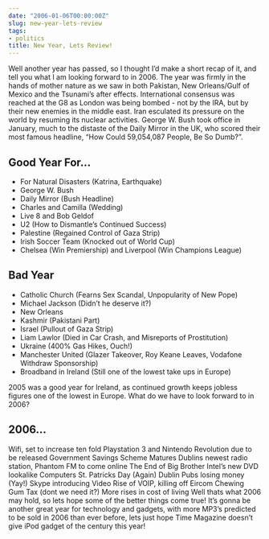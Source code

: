 ```yaml
---
date: "2006-01-06T00:00:00Z"
slug: new-year-lets-review
tags:
- politics
title: New Year, Lets Review!
---
```


Well another year has passed, so I thought I’d make a short recap of it, and
tell you what I am looking forward to in 2006. The year was firmly in the
hands of mother nature as we saw in both Pakistan, New Orleans/Gulf of Mexico
and the Tsunami’s after effects. International consensus was reached at the G8
as London was being bombed - not by the IRA, but by their new enemies in the
middle east. Iran esculated its pressure on the world by resuming its nuclear
activities. George W. Bush took office in January, much to the distaste of the
Daily Mirror in the UK, who scored their most famous headline, “How Could
59,054,087 People, Be So Dumb?”.

## Good Year For… ##

* For Natural Disasters (Katrina, Earthquake)  
* George W. Bush  
* Daily Mirror (Bush Headline)  
* Charles and Camilla (Wedding)  
* Live 8 and Bob Geldof  
* U2 (How to Dismantle’s Continued Success)  
* Palestine (Regained Control of Gaza Strip)  
* Irish Soccer Team (Knocked out of World Cup)  
* Chelsea (Win Premiership) and Liverpool (Win Champions League)  

## Bad Year ## 
* Catholic Church (Fearns Sex Scandal, Unpopularity of New Pope)  
* Michael Jackson (Didn’t he deserve it?)  
* New Orleans  
* Kashmir (Pakistani Part)  
* Israel (Pullout of Gaza Strip)  
* Liam Lawlor (Died in Car Crash, and Misreports of Prostitution)  
* Ukraine (400% Gas Hikes, Ouch!)  
* Manchester United (Glazer Takeover, Roy Keane Leaves, Vodafone Withdraw Sponsorship) 
* Broadband in Ireland (Still one of the lowest take ups in Europe)  

2005 was a good year for Ireland, as continued growth keeps jobless figures
one of the lowest in Europe. What do we have to look forward to in 2006?

## 2006... ## 
Wifi, set to increase ten fold Playstation 3 and Nintendo Revolution due to be
released Government Savings Scheme Matures Dublins newest radio station,
Phantom FM to come online The End of Big Brother Intel’s new DVD lookalike
Computers St. Patricks Day (Again) Dublin Pubs losing money (Yay!) Skype
introducing Video Rise of VOIP, killing off Eircom Chewing Gum Tax (dont we
need it?) More rises in cost of living Well thats what 2006 may hold, so lets
hope some of the better things come true! It’s gonna be another great year for
technology and gadgets, with more MP3’s predicted to be sold in 2006 than ever
before, lets just hope Time Magazine doesn’t give iPod gadget of the century
this year!